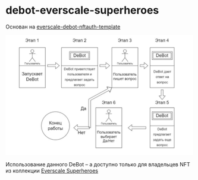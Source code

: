 # debot-everscale-superheroes

Основан на [everscale-debot-nftauth-template](https://github.com/itgoldio/everscale-debot-nftauth-template)

![Схема работы](_docs/shema.png)

Использование данного DeBot – a доступно только для владельцев NFT из коллекции [Everscale Superheroes](https://grandbazar.io/collection/Everscale_Superheroes)